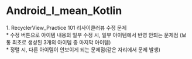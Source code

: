 # Android_I_mean_Kotlin
<span>
1. RecyclerView_Practice 101 리사이클러뷰 수정 문제 <br/>
* 수정 버튼으로 아이템 내용의 일부 수정 시, 일부 아이템에서 반영 안되는 문제점 (보통 최초로 생성된 3개의 아이템 중 마지막 아이템)<br/>
* 정렬 시, 다른 아이템이 안보이게 되는 문제점(같은 자리에서 문제 발생)<br/>
